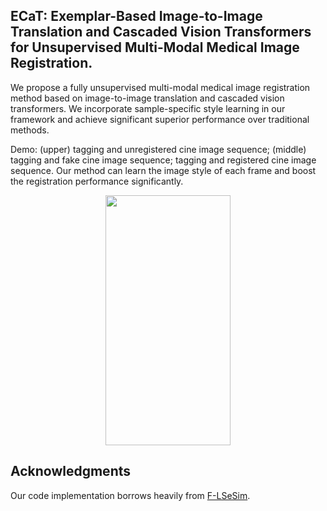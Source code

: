 ## ECaT: Exemplar-Based Image-to-Image Translation and Cascaded Vision Transformers for Unsupervised Multi-Modal Medical Image Registration.

We propose a fully unsupervised multi-modal medical image registration method based on image-to-image translation and cascaded vision transformers. We incorporate sample-specific style learning in our framework and achieve significant superior performance over traditional methods.

Demo: (upper) tagging and unregistered cine image sequence; (middle) tagging and fake cine image sequence; tagging and registered cine image sequence. Our method can learn the image style of each frame and boost the registration performance significantly.
<div align=center><img width="200" height="400" src="https://github.com/DeepTag/ECaT/blob/main/tfc.gif"/></div>

## Acknowledgments
Our code implementation borrows heavily from [F-LSeSim](https://github.com/lyndonzheng/F-LSeSim).
